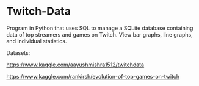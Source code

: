 # Twitch-Data

Program in Python that uses SQL to manage a SQLite database containing data of top streamers and games on Twitch. View bar graphs, line graphs, and individual statistics.

Datasets: 

https://www.kaggle.com/aayushmishra1512/twitchdata

https://www.kaggle.com/rankirsh/evolution-of-top-games-on-twitch
